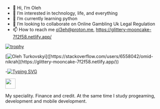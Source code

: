 - 👋 Hi, I’m Oleh 
- 👀 I’m interested in technology, life, and everything
- 🌱 I’m currently learning python
- 💞️ I’m looking to collaborate on Online Gambling Uk Legal Regulation
- 📫 How to reach me ol3eh@proton.me, https://glittery-mooncake-7f2f58.netlify.app/

[![trophy](https://github-profile-trophy.vercel.app/?username=ryo-ma)](https://github.com/ryo-ma/github-profile-trophy)

[![Oleh Turkovskyi]([[https://github-readme-stackoverflow.vercel.app/?userID=6558042](https://glittery-mooncake-7f2f58.netlify.app/)](https://github.com/ol333eh))]([https://stackoverflow.com/users/6558042/omid-nikrah](https://glittery-mooncake-7f2f58.netlify.app/)) 

-[![Typing SVG](https://readme-typing-svg.herokuapp.com?color=%2336BCF7&lines=Hi+I'm+Oleh+Turkovskyi)](https://git.io/typing-svg)


<img src="https://github.com/blackcater/blackcater/raw/main/images/Hi.gif" height="32"/></h1>

<!---

 is a ✨ special ✨ repository because its `README.md` (this file) appears on your GitHub profile.
You can click the Preview link to take a look at your changes.
--->
 My speciality. Finance and credit. At the same time I study progeaming, development and mobile development.



